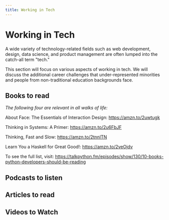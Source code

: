 ```yaml
---
title: Working in Tech
---
```

# Working in Tech

A wide variety of technology-related fields such as web development, design, data science, and product management are often lumped into the catch-all term "tech."

This section will focus on various aspects of working in tech. We will discuss the additional career challenges that under-represented minorities and people from non-traditional education backgrounds face.


## Books to read

_The following four are relevant in all walks of life:_

About Face: The Essentials of Interaction Design: <https://amzn.to/2uwtugk>

Thinking in Systems: A Primer:  <https://amzn.to/2u6FbJF>

Thinking, Fast and Slow: <https://amzn.to/2tnnlTN>

Learn You a Haskell for Great Good!: <https://amzn.to/2veOjdv>

To see the full list, visit: <https://talkpython.fm/episodes/show/130/10-books-python-developers-should-be-reading>

## Podcasts to listen 
## Articles to read 
## Videos to Watch

